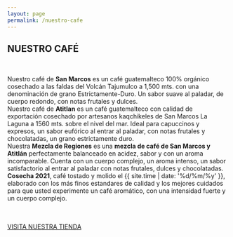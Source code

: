 ```yaml
---
layout: page
permalink: /nuestro-cafe
---
```

<div class="featuring-2" id="cafe-featuring">
</div>
<div class="supporting" id="origenes-supporting">
	<div class="container">
		<div class="row">
			<div class="col-md-6 col-md-offset-3 col-xs-12">
				<h2>NUESTRO CAFÉ</h2>
				<br>
				<p style="margin-bottom: 48px !important;">Nuestro café de <strong>San Marcos</strong> es un café guatemalteco 100% orgánico cosechado a las faldas del Volcán Tajumulco a 1,500 mts. con una denominaci&oacute;n de grano Estrictamente-Duro. Un sabor suave al paladar, de cuerpo redondo, con notas frutales y dulces.
				<br>
				Nuestro café de <strong>Atitlan</strong> es un café guatemalteco con calidad de exportación cosechado por artesanos kaqchikeles de San Marcos La Laguna a 1560 mts. sobre el nivel del mar. Ideal para capuccinos y expresos, un sabor eufórico al entrar al paladar, con notas frutales y chocolatadas, un grano estrictamente duro. 
				<br>
				Nuestra <strong>Mezcla de Regiones</strong> es una <strong>mezcla de café de San Marcos y Atitlán</strong> perfectamente balanceado en acidez, sabor y con un aroma incomparable. Cuenta con un cuerpo complejo, un aroma intenso, un sabor satisfactorio al entrar al paladar con notas frutales, dulces y chocolatadas.
				<br>
				<strong>Cosecha 2021</strong>, café tostado y molido el {{ site.time | date: '%d/%m/%y' }}, elaborado con los más finos estandares de calidad y los mejores cuidados para que usted experimente un café aromático, con una intensidad fuerte y un cuerpo complejo.
				<br>
				</p>
				<a href="/comprar" id="button">VISITA NUESTRA TIENDA</a>
			</div>
		</div>
	</div>
</div>